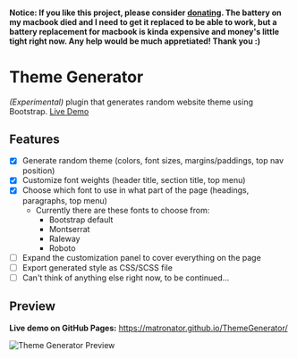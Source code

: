 #### Notice: If you like this project, please consider [donating](https://github.com/matronator#support). The battery on my macbook died and I need to get it replaced to be able to work, but a battery replacement for macbook is kinda expensive and money's little tight right now. Any help would be much appretiated! Thank you :)

# Theme Generator

*(Experimental)* plugin that generates random website theme using Bootstrap. [Live Demo](https://matronator.github.io/ThemeGenerator/)

## Features

- [x] Generate random theme (colors, font sizes, margins/paddings, top nav position)
- [x] Customize font weights (header title, section title, top menu)
- [x] Choose which font to use in what part of the page (headings, paragraphs, top menu)
  - Currently there are these fonts to choose from:
    * Bootstrap default
    * Montserrat
    * Raleway
    * Roboto
- [ ] Expand the customization panel to cover everything on the page
- [ ] Export generated style as CSS/SCSS file
- [ ] Can't think of anything else right now, to be continued...

## Preview

**Live demo on GitHub Pages:** https://matronator.github.io/ThemeGenerator/

![Theme Generator Preview](https://github.com/matronator/ThemeGenerator/blob/master/preview.gif?raw=true "Theme Generator Preview")
